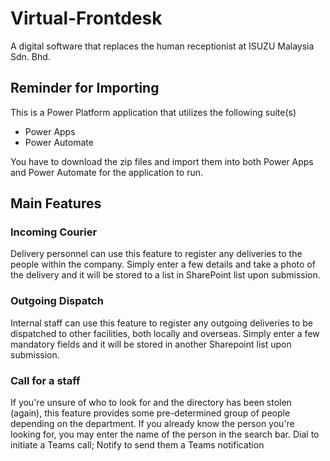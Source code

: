 # Virtual-Frontdesk
A digital software that replaces the human receptionist at ISUZU Malaysia Sdn. Bhd. 

## Reminder for Importing
This is a Power Platform application that utilizes the following suite(s)
- Power Apps
- Power Automate

You have to download the zip files and import them into both Power Apps and Power Automate for the application to run.

## Main Features
### Incoming Courier
Delivery personnel can use this feature to register any deliveries to the people within the company. Simply enter a few details and take a photo of the delivery and it will be stored to a list in SharePoint list upon submission. 
### Outgoing Dispatch
Internal staff can use this feature to register any outgoing deliveries to be dispatched to other facilities, both locally and overseas. Simply enter a few mandatory fields and it will be stored in another Sharepoint list upon submission.
### Call for a staff
If you're unsure of who to look for and the directory has been stolen (again), this feature provides some pre-determined group of people depending on the department. 
If you already know the person you're looking for, you may enter the name of the person in the search bar. Dial to initiate a Teams call; Notify to send them a Teams notification
